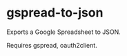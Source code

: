 gspread-to-json
===============

Exports a Google Spreadsheet to JSON.

Requires gspread, oauth2client.